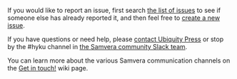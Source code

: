 If you would like to report an issue, first search [the list of issues](https://github.com/samvera/samvera-labs/hyrax-json_fields/issues/) to see if someone else has already reported it, and then feel free to [create a new issue](https://github.com/samvera/samvera-labs/hyrax-json_fields/issues/new).

If you have questions or need help, please [contact Ubiquity Press](https://ubiquitypress.com/site/contact/) or stop by the #hyku channel in [the Samvera community Slack team](https://wiki.duraspace.org/pages/viewpage.action?pageId=87460391#Getintouch!-Slack).

You can learn more about the various Samvera communication channels on the [Get in touch!](https://wiki.duraspace.org/pages/viewpage.action?pageId=87460391) wiki page.

